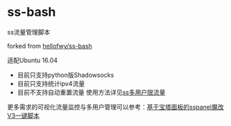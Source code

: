 ss-bash
=======
ss流量管理脚本

forked from [hellofwy/ss-bash](https://github.com/hellofwy/ss-bash)

适配Ubuntu 16.04


* 目前只支持python版Shadowsocks
* 目前只支持统计ipv4流量
* 目前不支持自动重置流量
使用方法详见[ss多用户限流量](https://www.7colorblog.com/?id=29)

更多需求的可视化流量监控与多用户管理可以参考：[基于宝塔面板的sspanel魔改V3一键脚本](https://www.7colorblog.com/?id=27)
